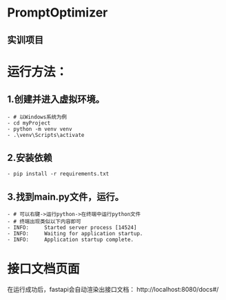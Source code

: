 # PromptOptimizer

## 实训项目


# 运行方法：
## 1.创建并进入虚拟环境。
    - # 以Windows系统为例
    - cd myProject
    - python -m venv venv
    - .\venv\Scripts\activate

## 2.安装依赖
    - pip install -r requirements.txt

## 3.找到main.py文件，运行。
    - # 可以右键->运行python->在终端中运行python文件
    - # 终端出现类似以下内容即可
    - INFO:     Started server process [14524]
    - INFO:     Waiting for application startup.
    - INFO:     Application startup complete.

# 接口文档页面
在运行成功后，fastapi会自动渲染出接口文档：
http://localhost:8080/docs#/